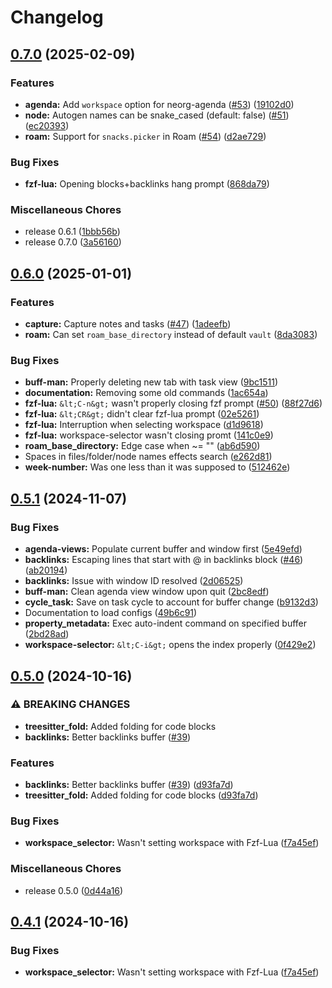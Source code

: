 # Changelog

## [0.7.0](https://github.com/juniorsundar/neorg-extras/compare/v0.6.0...v0.7.0) (2025-02-09)


### Features

* **agenda:** Add `workspace` option for neorg-agenda ([#53](https://github.com/juniorsundar/neorg-extras/issues/53)) ([19102d0](https://github.com/juniorsundar/neorg-extras/commit/19102d07b067cca7b92dd37aad0be3adf23f4b30))
* **node:** Autogen names can be snake_cased (default: false) ([#51](https://github.com/juniorsundar/neorg-extras/issues/51)) ([ec20393](https://github.com/juniorsundar/neorg-extras/commit/ec20393536bdda5bc7e834f28a401c08c51c1cad))
* **roam:** Support for `snacks.picker` in Roam ([#54](https://github.com/juniorsundar/neorg-extras/issues/54)) ([d2ae729](https://github.com/juniorsundar/neorg-extras/commit/d2ae7290159e7bdfcb5aab483d3f59b242e7e914))


### Bug Fixes

* **fzf-lua:** Opening blocks+backlinks hang prompt ([868da79](https://github.com/juniorsundar/neorg-extras/commit/868da79e6e1e3ab9e3a7e6175cbc4713ec06359d))


### Miscellaneous Chores

* release 0.6.1 ([1bbb56b](https://github.com/juniorsundar/neorg-extras/commit/1bbb56bc8dbba73288e93106581fb93784d1c293))
* release 0.7.0 ([3a56160](https://github.com/juniorsundar/neorg-extras/commit/3a56160375c6c87de7201684df06d6a5769e7fc7))

## [0.6.0](https://github.com/juniorsundar/neorg-extras/compare/v0.5.1...v0.6.0) (2025-01-01)


### Features

* **capture:** Capture notes and tasks ([#47](https://github.com/juniorsundar/neorg-extras/issues/47)) ([1adeefb](https://github.com/juniorsundar/neorg-extras/commit/1adeefb001f497d4829839180ed524c9da645e4a))
* **roam:** Can set `roam_base_directory` instead of default `vault` ([8da3083](https://github.com/juniorsundar/neorg-extras/commit/8da30833b9d535580a1cc71198e05c4db34f5821))


### Bug Fixes

* **buff-man:** Properly deleting new tab with task view ([9bc1511](https://github.com/juniorsundar/neorg-extras/commit/9bc1511c3b3e77cfb88dabaa5b07857b372d1bad))
* **documentation:** Removing some old commands ([1ac654a](https://github.com/juniorsundar/neorg-extras/commit/1ac654aa82d8219430acaf7fd33d3a35b67f8c67))
* **fzf-lua:** `&lt;C-n&gt;` wasn't properly closing fzf prompt ([#50](https://github.com/juniorsundar/neorg-extras/issues/50)) ([88f27d6](https://github.com/juniorsundar/neorg-extras/commit/88f27d6ca7bb866665e9b2104abdb7fb1e138742))
* **fzf-lua:** `&lt;CR&gt;` didn't clear fzf-lua prompt ([02e5261](https://github.com/juniorsundar/neorg-extras/commit/02e52619b5728130f377fdd4d43bb44508e57322))
* **fzf-lua:** Interruption when selecting workspace ([d1d9618](https://github.com/juniorsundar/neorg-extras/commit/d1d9618115cd6775d76770db6610db7b942e3c95))
* **fzf-lua:** workspace-selector wasn't closing promt ([141c0e9](https://github.com/juniorsundar/neorg-extras/commit/141c0e92b9d74b6c83da199a00aa78ba33fce9c0))
* **roam_base_directory:** Edge case when ~= "" ([ab6d590](https://github.com/juniorsundar/neorg-extras/commit/ab6d5906bbc88ca49430294d8acd66a69e14ac59))
* Spaces in files/folder/node names effects search ([e262d81](https://github.com/juniorsundar/neorg-extras/commit/e262d81ddb4a40cbf735243efec8635befe28406))
* **week-number:** Was one less than it was supposed to ([512462e](https://github.com/juniorsundar/neorg-extras/commit/512462ed8721ecc111d8cb23d9d49e3b6617f23c))

## [0.5.1](https://github.com/juniorsundar/neorg-extras/compare/v0.5.0...v0.5.1) (2024-11-07)


### Bug Fixes

* **agenda-views:** Populate current buffer and window first ([5e49efd](https://github.com/juniorsundar/neorg-extras/commit/5e49efde21def688ce7b0a60dd68698f0865bc18))
* **backlinks:** Escaping lines that start with @ in backlinks block ([#46](https://github.com/juniorsundar/neorg-extras/issues/46)) ([ab20194](https://github.com/juniorsundar/neorg-extras/commit/ab20194ec7618ecd151445a95e5f7e0803032a8c))
* **backlinks:** Issue with window ID resolved ([2d06525](https://github.com/juniorsundar/neorg-extras/commit/2d06525234f081dd83db44c6762e83599e1dadbd))
* **buff-man:** Clean agenda view window upon quit ([2bc8edf](https://github.com/juniorsundar/neorg-extras/commit/2bc8edf33c759279515352a0fd1475a194c784fa))
* **cycle_task:** Save on task cycle to account for buffer change ([b9132d3](https://github.com/juniorsundar/neorg-extras/commit/b9132d3f9c8d0fb65c8bb609be34634339efedab))
* Documentation to load configs ([49b6c91](https://github.com/juniorsundar/neorg-extras/commit/49b6c9142fe82aebff22f1708369d63d93b0fcbe))
* **property_metadata:** Exec auto-indent command on specified buffer ([2bd28ad](https://github.com/juniorsundar/neorg-extras/commit/2bd28ad24ec2bf572b3866c2394061af52eff149))
* **workspace-selector:** `&lt;C-i&gt;` opens the index properly ([0f429e2](https://github.com/juniorsundar/neorg-extras/commit/0f429e26ba86cd788af517f5e57ae16fb379e35f))

## [0.5.0](https://github.com/juniorsundar/neorg-extras/compare/v0.4.0...v0.5.0) (2024-10-16)


### ⚠ BREAKING CHANGES

* **treesitter_fold:** Added folding for code blocks
* **backlinks:** Better backlinks buffer ([#39](https://github.com/juniorsundar/neorg-extras/issues/39))

### Features

* **backlinks:** Better backlinks buffer ([#39](https://github.com/juniorsundar/neorg-extras/issues/39)) ([d93fa7d](https://github.com/juniorsundar/neorg-extras/commit/d93fa7df3373d2048269557668d2610563f7a8e4))
* **treesitter_fold:** Added folding for code blocks ([d93fa7d](https://github.com/juniorsundar/neorg-extras/commit/d93fa7df3373d2048269557668d2610563f7a8e4))


### Bug Fixes

* **workspace_selector:** Wasn't setting workspace with Fzf-Lua ([f7a45ef](https://github.com/juniorsundar/neorg-extras/commit/f7a45ef0b5fc833516921bcbaea65e11d80ba22d))


### Miscellaneous Chores

* release 0.5.0 ([0d44a16](https://github.com/juniorsundar/neorg-extras/commit/0d44a161f1d8053ceebb4e4d952f988194ea50f2))

## [0.4.1](https://github.com/juniorsundar/neorg-extras/compare/v0.4.0...v0.4.1) (2024-10-16)


### Bug Fixes

* **workspace_selector:** Wasn't setting workspace with Fzf-Lua ([f7a45ef](https://github.com/juniorsundar/neorg-extras/commit/f7a45ef0b5fc833516921bcbaea65e11d80ba22d))
